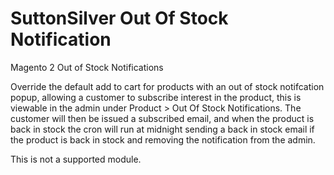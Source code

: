 # SuttonSilver Out Of Stock Notification
Magento 2 Out of Stock Notifications


Override the  default add to cart for products with an out of stock notifcation popup, 
allowing a customer to subscribe interest in the product, this is viewable in the admin 
under Product > Out Of Stock Notifications. The customer will then be issued a subscribed email, and when the product is back in stock 
 the cron will run at midnight sending a back in stock email if the product is back in stock
 and removing the notification from the admin. 
 
 This is not a supported module.
 
 